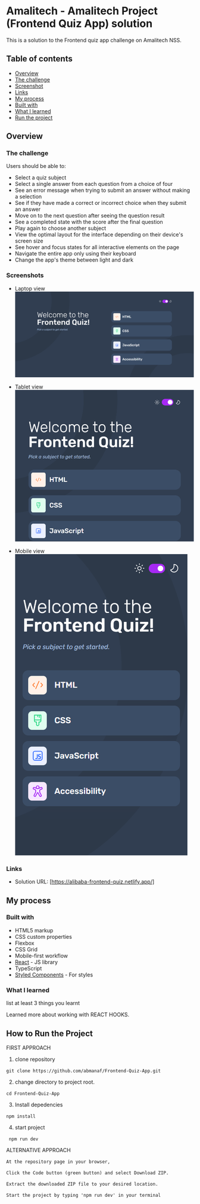 # Amalitech - Amalitech Project (Frontend Quiz App) solution

This is a solution to the Frontend quiz app challenge on Amalitech NSS.
## Table of contents

  - [Overview](#overview)
  - [The challenge](#the-challenge)
  - [Screenshot](#screenshot)
  - [Links](#links)
  - [My process](#my-process)
  - [Built with](#built-with)
  - [What I learned](#what-i-learned)
  - [Run the project](#run)

## Overview

### The challenge

Users should be able to:

- Select a quiz subject
- Select a single answer from each question from a choice of four
- See an error message when trying to submit an answer without making a selection
- See if they have made a correct or incorrect choice when they submit an answer
- Move on to the next question after seeing the question result
- See a completed state with the score after the final question
- Play again to choose another subject
- View the optimal layout for the interface depending on their device's screen size
- See hover and focus states for all interactive elements on the page
- Navigate the entire app only using their keyboard
- Change the app's theme between light and dark

### Screenshots
- Laptop view
![](./public/Screenshot_frontpage.png)

- Tablet view
![](./public/Screenshot-tablet.png)

- Mobile view
![](./public/Screenshot-mobile.png)


### Links

- Solution URL: [https://alibaba-frontend-quiz.netlify.app/]

## My process

### Built with

- HTML5 markup
- CSS custom properties
- Flexbox
- CSS Grid
- Mobile-first workflow
- [React](https://reactjs.org/) - JS library
- TypeScript
- [Styled Components](https://styled-components.com/) - For styles

### What I learned
list at least 3 things you learnt 

Learned more about working with REACT HOOKS.


## How to Run the Project

FIRST APPROACH

1. clone repository 

```
git clone https://github.com/abmanaf/Frontend-Quiz-App.git
```

2. change directory to project root.
```
cd Frontend-Quiz-App
```
3. Install depedencies 

```
npm install 
```

4. start project
```
 npm run dev
 ``` 

ALTERNATIVE APPROACH

```
At the repository page in your browser,
```
```
Click the Code button (green button) and select Download ZIP.
```
```
Extract the downloaded ZIP file to your desired location.
```
```
Start the project by typing 'npm run dev' in your terminal

```